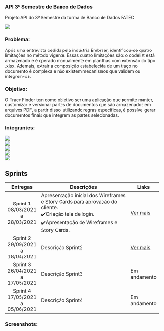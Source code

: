 ### API 3º Semestre de Banco de Dados
Projeto API do 3º Semestre da turma de Banco de Dados FATEC

![](https://user-images.githubusercontent.com/18652465/111547833-88631a00-8758-11eb-863c-ccf1e6e93f39.png)

### Problema:
Após uma entrevista cedida pela indústria Embraer, identificou-se quatro limitações no método vigente. Essas quatro limitações são: o codelist está armazenado e é operado manualmente em planilhas com extensão do tipo .xlsx. Ademais, extrair a composição estabelecida de um traço no documento é complexa e não existem mecanismos que validem ou integrem-os. 

### Objetivo:
 O Trace Finder tem como objetivo ser uma aplicação que permite manter, customizar e versionar partes de documentos que são armazenados em arquivos PDF, a partir disso, utilizando regras específicas, é possível gerar documentos finais que integrem as partes selecionadas.

### Integrantes:

<a  href="https://www.linkedin.com/in/rodrigo-am%C3%A2ncio-do-prado-ten%C3%B3rio-a56641174"> <img src="https://img.shields.io/badge/Rodrigo%20Amancio%20--%20Scrum%20Master-Linkedin-blue"></a> <br>
<a href="https://www.linkedin.com/in/luisaugustosb"> <img src="https://img.shields.io/badge/Lu%C3%ADs%20Augusto%20--%20Product%20Owner-Linkedin-blue"></a> <br>
<a href="https://www.linkedin.com/in/bahij-noureddine-941b681b7/"> <img src= "https://img.shields.io/badge/Bahij%20Noureddine-Linkedin-blue"></a> <br>
<a href="https://www.linkedin.com/in/mateus-senne-172905149"> <img src= "https://img.shields.io/badge/Mateus%20Senne-Linkedin-blue"></a> <br>
<a href="https://www.linkedin.com/in/maxx-barcelos-aaa106b2"> <img src= "https://img.shields.io/badge/Maximiles%20Barcelos-Linkedin-blue"></a> <br>
 
<h2>Sprints</h2>
              <table>
              <thead>
                     <th width=150px>Entregas</th>
                     <th width=100%>Descrições</th>
                     <th width=100px>Links</th>
              </thead>
              <tbody>
                     <tr>
                            <td align=center>Sprint 1<br>08/03/2021 a 28/03/2021</td>
                            <td >Apresentação inicial dos Wireframes e Story Cards para aprovação do cliente.</br>✔️Criação tela de login.</br>
                            ✔️Apresentação de Wireframes e Story Cards.</td>
                            <td><p><a href="https://github.com/BahijNoureddine/testeAPI3sem/blob/sprint-1/readme.md">Ver mais</a></p></td>
                     </tr>
                     <tr>
                            <td align=center>Sprint 2<br>29/09/2021 a 18/04/2021</td>
                            <td>Descrição Sprint2</td>
                            <td><p><a href="https://github.com/BahijNoureddine/testeAPI3sem/blob/sprint-2/readme.md">Ver mais</a></p></td>
                     </tr>
                     <tr>
                            <td align=center>Sprint 3<br>26/04/2021 a 17/05/2021</td>
                            <td>Descrição Sprint3</td>
                            <td><p>Em andamento</p></td>
                     </tr>
                      <tr>
                            <td align=center>Sprint 4<br>17/05/2021 a 05/06/2021</td>
                            <td>Descrição Sprint4</td>
                            <td><p>Em andamento</p></td>
                     </tr>
              </tbody>
       </table>
       
 ### Screenshots:     

 

